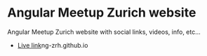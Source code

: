 # Angular Meetup Zurich website

Angular Meetup Zurich website with social links, videos, info, etc...

* [Live link](https://ng-zrh.github.io/)ng-zrh.github.io

